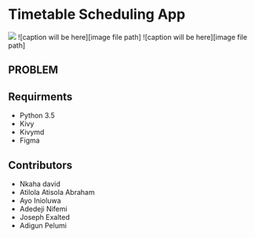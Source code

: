 # Timetable Scheduling App
![](https://github.com/CogniCraft7/Timetable-Scheduling-App/blob/main/Material.png)
![caption will be here][image file path]
![caption will be here][image file path]
## PROBLEM



## Requirments 
* Python 3.5
* Kivy 
* Kivymd
* Figma
  
## Contributors
* Nkaha david
* Atilola Atisola Abraham
* Ayo Inioluwa
* Adedeji Nifemi
* Joseph Exalted
* Adigun Pelumi
  
